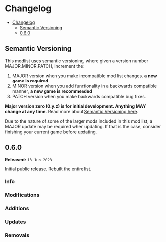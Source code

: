 # Changelog

- [Changelog](#changelog)
  - [Semantic Versioning](#semantic-versioning)
  - [0.6.0](#060)

## Semantic Versioning

This modlist uses semantic versioning, where given a version number MAJOR.MINOR.PATCH, increment the:

1. MAJOR version when you make incompatible mod list changes. **a new game is required**
2. MINOR version when you add functionality in a backwards compatible manner, **a new game is recommended**
3. PATCH version when you make backwards compatible bug fixes.

**Major version zero (0.y.z) is for initial development. Anything MAY change at any time.** Read more about [Semantic Versioning here](https://semver.org/).

Due to the nature of some of the larger mods included in this mod list, a MAJOR update may be required when updating. If that is the case, consider finishing your current game before updating.

## 0.6.0

**Released:** `13 Jun 2023`

Initial public release. Rebuilt the entire list.

### Info <!-- omit in toc -->

### Modifications <!-- omit in toc -->

### Additions <!-- omit in toc -->

### Updates <!-- omit in toc -->

### Removals <!-- omit in toc -->
